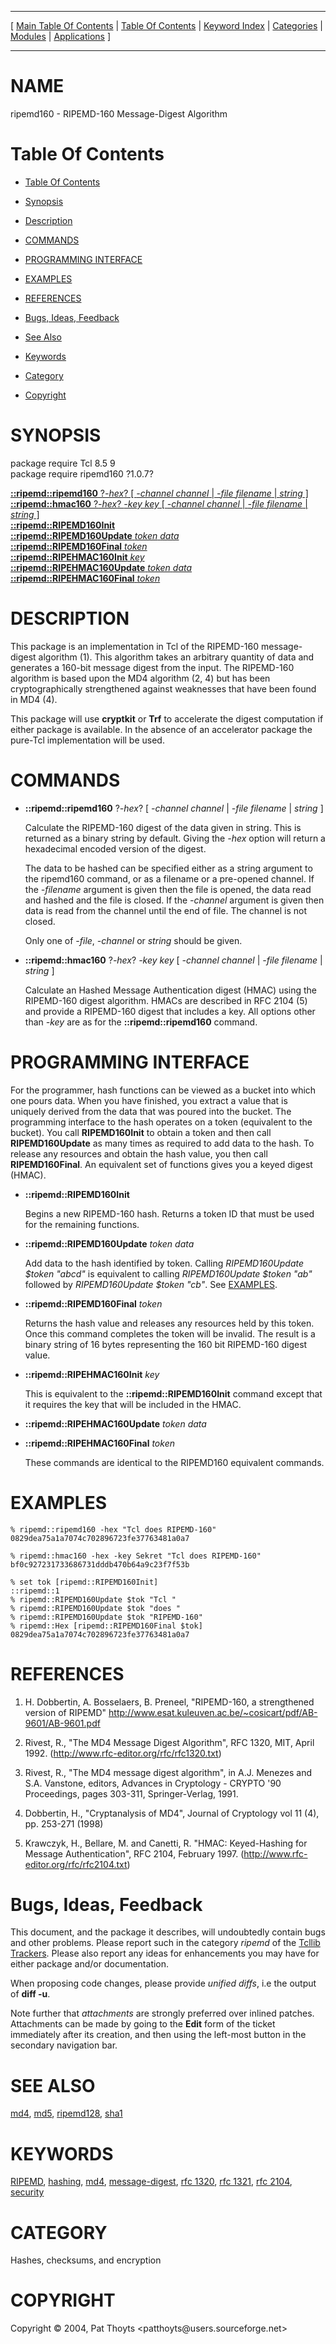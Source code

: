 
[//000000001]: # (ripemd160 \- RIPEMD Message\-Digest Algorithm)
[//000000002]: # (Generated from file 'ripemd160\.man' by tcllib/doctools with format 'markdown')
[//000000003]: # (Copyright &copy; 2004, Pat Thoyts <patthoyts@users\.sourceforge\.net>)
[//000000004]: # (ripemd160\(n\) 1\.0\.7 tcllib "RIPEMD Message\-Digest Algorithm")

<hr> [ <a href="../../../../toc.md">Main Table Of Contents</a> &#124; <a
href="../../../toc.md">Table Of Contents</a> &#124; <a
href="../../../../index.md">Keyword Index</a> &#124; <a
href="../../../../toc0.md">Categories</a> &#124; <a
href="../../../../toc1.md">Modules</a> &#124; <a
href="../../../../toc2.md">Applications</a> ] <hr>

# NAME

ripemd160 \- RIPEMD\-160 Message\-Digest Algorithm

# <a name='toc'></a>Table Of Contents

  - [Table Of Contents](#toc)

  - [Synopsis](#synopsis)

  - [Description](#section1)

  - [COMMANDS](#section2)

  - [PROGRAMMING INTERFACE](#section3)

  - [EXAMPLES](#section4)

  - [REFERENCES](#section5)

  - [Bugs, Ideas, Feedback](#section6)

  - [See Also](#seealso)

  - [Keywords](#keywords)

  - [Category](#category)

  - [Copyright](#copyright)

# <a name='synopsis'></a>SYNOPSIS

package require Tcl 8\.5 9  
package require ripemd160 ?1\.0\.7?  

[__::ripemd::ripemd160__ ?*\-hex*? \[ *\-channel channel* &#124; *\-file filename* &#124; *string* \]](#1)  
[__::ripemd::hmac160__ ?*\-hex*? *\-key key* \[ *\-channel channel* &#124; *\-file filename* &#124; *string* \]](#2)  
[__::ripemd::RIPEMD160Init__](#3)  
[__::ripemd::RIPEMD160Update__ *token* *data*](#4)  
[__::ripemd::RIPEMD160Final__ *token*](#5)  
[__::ripemd::RIPEHMAC160Init__ *key*](#6)  
[__::ripemd::RIPEHMAC160Update__ *token* *data*](#7)  
[__::ripemd::RIPEHMAC160Final__ *token*](#8)  

# <a name='description'></a>DESCRIPTION

This package is an implementation in Tcl of the RIPEMD\-160 message\-digest
algorithm \(1\)\. This algorithm takes an arbitrary quantity of data and generates
a 160\-bit message digest from the input\. The RIPEMD\-160 algorithm is based upon
the MD4 algorithm \(2, 4\) but has been cryptographically strengthened against
weaknesses that have been found in MD4 \(4\)\.

This package will use __cryptkit__ or __Trf__ to accelerate the digest
computation if either package is available\. In the absence of an accelerator
package the pure\-Tcl implementation will be used\.

# <a name='section2'></a>COMMANDS

  - <a name='1'></a>__::ripemd::ripemd160__ ?*\-hex*? \[ *\-channel channel* &#124; *\-file filename* &#124; *string* \]

    Calculate the RIPEMD\-160 digest of the data given in string\. This is
    returned as a binary string by default\. Giving the *\-hex* option will
    return a hexadecimal encoded version of the digest\.

    The data to be hashed can be specified either as a string argument to the
    ripemd160 command, or as a filename or a pre\-opened channel\. If the
    *\-filename* argument is given then the file is opened, the data read and
    hashed and the file is closed\. If the *\-channel* argument is given then
    data is read from the channel until the end of file\. The channel is not
    closed\.

    Only one of *\-file*, *\-channel* or *string* should be given\.

  - <a name='2'></a>__::ripemd::hmac160__ ?*\-hex*? *\-key key* \[ *\-channel channel* &#124; *\-file filename* &#124; *string* \]

    Calculate an Hashed Message Authentication digest \(HMAC\) using the
    RIPEMD\-160 digest algorithm\. HMACs are described in RFC 2104 \(5\) and provide
    a RIPEMD\-160 digest that includes a key\. All options other than *\-key* are
    as for the __::ripemd::ripemd160__ command\.

# <a name='section3'></a>PROGRAMMING INTERFACE

For the programmer, hash functions can be viewed as a bucket into which one
pours data\. When you have finished, you extract a value that is uniquely derived
from the data that was poured into the bucket\. The programming interface to the
hash operates on a token \(equivalent to the bucket\)\. You call
__RIPEMD160Init__ to obtain a token and then call __RIPEMD160Update__ as
many times as required to add data to the hash\. To release any resources and
obtain the hash value, you then call __RIPEMD160Final__\. An equivalent set
of functions gives you a keyed digest \(HMAC\)\.

  - <a name='3'></a>__::ripemd::RIPEMD160Init__

    Begins a new RIPEMD\-160 hash\. Returns a token ID that must be used for the
    remaining functions\.

  - <a name='4'></a>__::ripemd::RIPEMD160Update__ *token* *data*

    Add data to the hash identified by token\. Calling *RIPEMD160Update $token
    "abcd"* is equivalent to calling *RIPEMD160Update $token "ab"* followed
    by *RIPEMD160Update $token "cb"*\. See [EXAMPLES](#section4)\.

  - <a name='5'></a>__::ripemd::RIPEMD160Final__ *token*

    Returns the hash value and releases any resources held by this token\. Once
    this command completes the token will be invalid\. The result is a binary
    string of 16 bytes representing the 160 bit RIPEMD\-160 digest value\.

  - <a name='6'></a>__::ripemd::RIPEHMAC160Init__ *key*

    This is equivalent to the __::ripemd::RIPEMD160Init__ command except
    that it requires the key that will be included in the HMAC\.

  - <a name='7'></a>__::ripemd::RIPEHMAC160Update__ *token* *data*

  - <a name='8'></a>__::ripemd::RIPEHMAC160Final__ *token*

    These commands are identical to the RIPEMD160 equivalent commands\.

# <a name='section4'></a>EXAMPLES

    % ripemd::ripemd160 -hex "Tcl does RIPEMD-160"
    0829dea75a1a7074c702896723fe37763481a0a7

    % ripemd::hmac160 -hex -key Sekret "Tcl does RIPEMD-160"
    bf0c927231733686731dddb470b64a9c23f7f53b

    % set tok [ripemd::RIPEMD160Init]
    ::ripemd::1
    % ripemd::RIPEMD160Update $tok "Tcl "
    % ripemd::RIPEMD160Update $tok "does "
    % ripemd::RIPEMD160Update $tok "RIPEMD-160"
    % ripemd::Hex [ripemd::RIPEMD160Final $tok]
    0829dea75a1a7074c702896723fe37763481a0a7

# <a name='section5'></a>REFERENCES

  1. H\. Dobbertin, A\. Bosselaers, B\. Preneel, "RIPEMD\-160, a strengthened
     version of RIPEMD"
     [http://www\.esat\.kuleuven\.ac\.be/~cosicart/pdf/AB\-9601/AB\-9601\.pdf](http://www\.esat\.kuleuven\.ac\.be/~cosicart/pdf/AB\-9601/AB\-9601\.pdf)

  1. Rivest, R\., "The MD4 Message Digest Algorithm", RFC 1320, MIT, April 1992\.
     \([http://www\.rfc\-editor\.org/rfc/rfc1320\.txt](http://www\.rfc\-editor\.org/rfc/rfc1320\.txt)\)

  1. Rivest, R\., "The MD4 message digest algorithm", in A\.J\. Menezes and S\.A\.
     Vanstone, editors, Advances in Cryptology \- CRYPTO '90 Proceedings, pages
     303\-311, Springer\-Verlag, 1991\.

  1. Dobbertin, H\., "Cryptanalysis of MD4", Journal of Cryptology vol 11 \(4\),
     pp\. 253\-271 \(1998\)

  1. Krawczyk, H\., Bellare, M\. and Canetti, R\. "HMAC: Keyed\-Hashing for Message
     Authentication", RFC 2104, February 1997\.
     \([http://www\.rfc\-editor\.org/rfc/rfc2104\.txt](http://www\.rfc\-editor\.org/rfc/rfc2104\.txt)\)

# <a name='section6'></a>Bugs, Ideas, Feedback

This document, and the package it describes, will undoubtedly contain bugs and
other problems\. Please report such in the category *ripemd* of the [Tcllib
Trackers](http://core\.tcl\.tk/tcllib/reportlist)\. Please also report any ideas
for enhancements you may have for either package and/or documentation\.

When proposing code changes, please provide *unified diffs*, i\.e the output of
__diff \-u__\.

Note further that *attachments* are strongly preferred over inlined patches\.
Attachments can be made by going to the __Edit__ form of the ticket
immediately after its creation, and then using the left\-most button in the
secondary navigation bar\.

# <a name='seealso'></a>SEE ALSO

[md4](\.\./md4/md4\.md), [md5](\.\./md5/md5\.md),
[ripemd128](ripemd128\.md), [sha1](\.\./sha1/sha1\.md)

# <a name='keywords'></a>KEYWORDS

[RIPEMD](\.\./\.\./\.\./\.\./index\.md\#ripemd),
[hashing](\.\./\.\./\.\./\.\./index\.md\#hashing),
[md4](\.\./\.\./\.\./\.\./index\.md\#md4),
[message\-digest](\.\./\.\./\.\./\.\./index\.md\#message\_digest), [rfc
1320](\.\./\.\./\.\./\.\./index\.md\#rfc\_1320), [rfc
1321](\.\./\.\./\.\./\.\./index\.md\#rfc\_1321), [rfc
2104](\.\./\.\./\.\./\.\./index\.md\#rfc\_2104),
[security](\.\./\.\./\.\./\.\./index\.md\#security)

# <a name='category'></a>CATEGORY

Hashes, checksums, and encryption

# <a name='copyright'></a>COPYRIGHT

Copyright &copy; 2004, Pat Thoyts <patthoyts@users\.sourceforge\.net>
